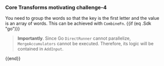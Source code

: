 <!--
Licensed under the Apache License, Version 2.0 (the "License");
you may not use this file except in compliance with the License.
You may obtain a copy of the License at
http://www.apache.org/licenses/LICENSE-2.0
Unless required by applicable law or agreed to in writing, software
distributed under the License is distributed on an "AS IS" BASIS,
WITHOUT WARRANTIES OR CONDITIONS OF ANY KIND, either express or implied.
See the License for the specific language governing permissions and
limitations under the License.
-->
### Core Transforms motivating challenge-4

You need to group the words so that the key is the first letter and the value is an array of words. This can be achieved with `CombineFn`.
{{if (eq .Sdk "go")}}
> **Importantly**. Since Go `DirectRunner` cannot parallelize, `MergeAccumulators` cannot be executed. Therefore, its logic will be contained in `AddInput`.

{{end}}
